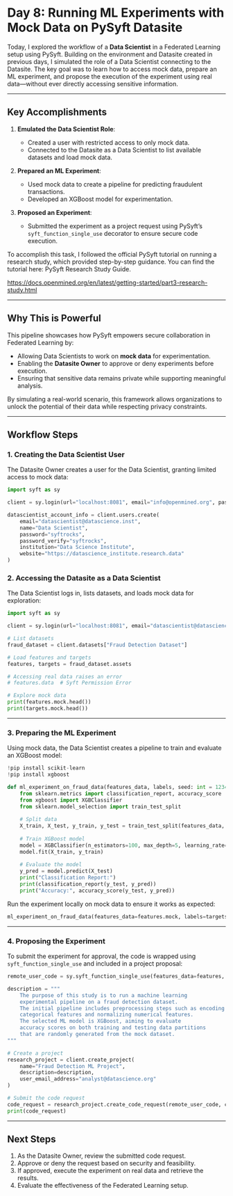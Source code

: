 # Day 8: Running ML Experiments with Mock Data on PySyft Datasite

Today, I explored the workflow of a **Data Scientist** in a Federated Learning setup using PySyft. Building on the environment and Datasite created in previous days, I simulated the role of a Data Scientist connecting to the Datasite. The key goal was to learn how to access mock data, prepare an ML experiment, and propose the execution of the experiment using real data—without ever directly accessing sensitive information.

---

## **Key Accomplishments**

1. **Emulated the Data Scientist Role**:
   - Created a user with restricted access to only mock data.
   - Connected to the Datasite as a Data Scientist to list available datasets and load mock data.

2. **Prepared an ML Experiment**:
   - Used mock data to create a pipeline for predicting fraudulent transactions.
   - Developed an XGBoost model for experimentation.

3. **Proposed an Experiment**:
   - Submitted the experiment as a project request using PySyft’s `syft_function_single_use` decorator to ensure secure code execution.

To accomplish this task, I followed the official PySyft tutorial on running a research study, which provided step-by-step guidance. You can find the tutorial here: PySyft Research Study Guide.

https://docs.openmined.org/en/latest/getting-started/part3-research-study.html

---

## **Why This is Powerful**

This pipeline showcases how PySyft empowers secure collaboration in Federated Learning by:
- Allowing Data Scientists to work on **mock data** for experimentation.
- Enabling the **Datasite Owner** to approve or deny experiments before execution.
- Ensuring that sensitive data remains private while supporting meaningful analysis.

By simulating a real-world scenario, this framework allows organizations to unlock the potential of their data while respecting privacy constraints.

---

## **Workflow Steps**

### **1. Creating the Data Scientist User**

The Datasite Owner creates a user for the Data Scientist, granting limited access to mock data:

```python
import syft as sy

client = sy.login(url="localhost:8081", email="info@openmined.org", password="changethis")

datascientist_account_info = client.users.create(
    email="datascientist@datascience.inst",
    name="Data Scientist",
    password="syftrocks",
    password_verify="syftrocks",
    institution="Data Science Institute",
    website="https://datascience_institute.research.data"
)
```

### **2. Accessing the Datasite as a Data Scientist**

The Data Scientist logs in, lists datasets, and loads mock data for exploration:

```python
import syft as sy

client = sy.login(url="localhost:8081", email="datascientist@datascience.inst", password="syftrocks") 

# List datasets
fraud_dataset = client.datasets["Fraud Detection Dataset"]

# Load features and targets
features, targets = fraud_dataset.assets

# Accessing real data raises an error
# features.data  # Syft Permission Error

# Explore mock data
print(features.mock.head())
print(targets.mock.head())
```

---

### **3. Preparing the ML Experiment**

Using mock data, the Data Scientist creates a pipeline to train and evaluate an XGBoost model:

```python
!pip install scikit-learn
!pip install xgboost
```

```python
def ml_experiment_on_fraud_data(features_data, labels, seed: int = 12345) -> tuple[float, float]:
    from sklearn.metrics import classification_report, accuracy_score
    from xgboost import XGBClassifier
    from sklearn.model_selection import train_test_split
    
    # Split data
    X_train, X_test, y_train, y_test = train_test_split(features_data, labels, test_size=0.25, random_state=seed, stratify=labels)
    
    # Train XGBoost model
    model = XGBClassifier(n_estimators=100, max_depth=5, learning_rate=0.1, subsample=0.8, colsample_bytree=0.8, random_state=42)
    model.fit(X_train, y_train)
    
    # Evaluate the model
    y_pred = model.predict(X_test)
    print("Classification Report:")
    print(classification_report(y_test, y_pred))
    print("Accuracy:", accuracy_score(y_test, y_pred))
```

Run the experiment locally on mock data to ensure it works as expected:

```python
ml_experiment_on_fraud_data(features_data=features.mock, labels=targets.mock)
```

---

### **4. Proposing the Experiment**

To submit the experiment for approval, the code is wrapped using `syft_function_single_use` and included in a project proposal:

```python
remote_user_code = sy.syft_function_single_use(features_data=features, labels=targets)(ml_experiment_on_fraud_data)

description = """
    The purpose of this study is to run a machine learning 
    experimental pipeline on a fraud detection dataset. 
    The initial pipeline includes preprocessing steps such as encoding 
    categorical features and normalizing numerical features. 
    The selected ML model is XGBoost, aiming to evaluate 
    accuracy scores on both training and testing data partitions 
    that are randomly generated from the mock dataset.
"""

# Create a project
research_project = client.create_project(
    name="Fraud Detection ML Project",
    description=description,
    user_email_address="analyst@datascience.org"
)

# Submit the code request
code_request = research_project.create_code_request(remote_user_code, client)
print(code_request)
```

---

## **Next Steps**

1. As the Datasite Owner, review the submitted code request.
2. Approve or deny the request based on security and feasibility.
3. If approved, execute the experiment on real data and retrieve the results.
4. Evaluate the effectiveness of the Federated Learning setup.

